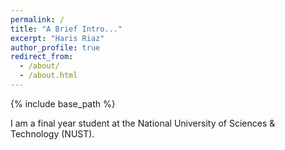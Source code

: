 ```yaml
---
permalink: /
title: "A Brief Intro..."
excerpt: "Haris Riaz"
author_profile: true
redirect_from: 
  - /about/
  - /about.html
---
```


{% include base_path %}

I am a final year student at the National University of Sciences & Technology (NUST).